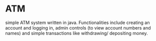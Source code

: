 # ATM
simple ATM system written in java.  Functionalities include creating an account and logging in, admin controls (to view account numbers and names) and simple transactions like withdrawing/ depositing money. 
